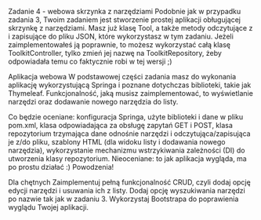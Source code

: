 Zadanie 4 - webowa skrzynka z narzędziami
Podobnie jak w przypadku zadania 3, Twoim zadaniem jest stworzenie prostej aplikacji obługującej skrzynkę z narzędziami. Masz już klasę Tool, a także metody odczytujące z i zapisujące do pliku JSON, które wykorzystasz w tym zadaniu. Jeżeli zaimplementowałeś ją poprawnie, to możesz wykorzystać całą klasę ToolkitController, tylko zmień jej nazwę na ToolkitRepository, żeby odpowiadała temu co faktycznie robi w tej wersji ;)

Aplikacja webowa
W podstawowej części zadania masz do wykonania aplikację wykorzystującą Springa i poznane dotychczas biblioteki, takie jak Thymeleaf. Funkcjonalność, jaką musisz zaimplementować, to wyświetlanie narzędzi oraz dodawanie nowego narzędzia do listy.

Co będzie oceniane:
konfiguracja Springa, użyte biblioteki i dane w pliku pom.xml,
klasa odpowiadająca za obsługę zapytań GET i POST,
klasa repozytorium trzymająca dane odnośnie narzędzi i odczytująca/zapisująca je z/do pliku,
szablony HTML (dla widoku listy i dodawania nowego narzędzia),
wykorzystanie mechanizmu wstrzykiwania zależności (DI) do utworzenia klasy repozytorium.
Nieoceniane:
to jak aplikacja wygląda, ma po prostu działać :)
Powodzenia!

Dla chętnych
Zaimplementuj pełną funkcjonalność CRUD, czyli dodaj opcję edycji narzędzi i usuwania ich z listy.
Dodaj opcję wyszukiwania narzędzi po nazwie tak jak w zadaniu 3.
Wykorzystaj Bootstrapa do poprawienia wyglądu Twojej aplikacji.